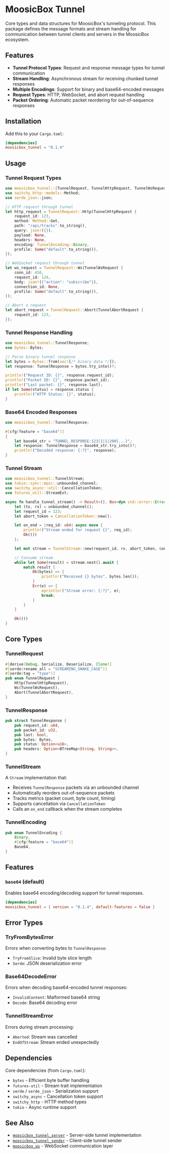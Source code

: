 # MoosicBox Tunnel

Core types and data structures for MoosicBox's tunneling protocol. This package defines the message formats and stream handling for communication between tunnel clients and servers in the MoosicBox ecosystem.

## Features

- **Tunnel Protocol Types**: Request and response message types for tunnel communication
- **Stream Handling**: Asynchronous stream for receiving chunked tunnel responses
- **Multiple Encodings**: Support for binary and base64-encoded messages
- **Request Types**: HTTP, WebSocket, and abort request handling
- **Packet Ordering**: Automatic packet reordering for out-of-sequence responses

## Installation

Add this to your `Cargo.toml`:

```toml
[dependencies]
moosicbox_tunnel = "0.1.4"
```

## Usage

### Tunnel Request Types

```rust
use moosicbox_tunnel::{TunnelRequest, TunnelHttpRequest, TunnelWsRequest, TunnelAbortRequest};
use switchy_http::models::Method;
use serde_json::json;

// HTTP request through tunnel
let http_request = TunnelRequest::Http(TunnelHttpRequest {
    request_id: 123,
    method: Method::Get,
    path: "/api/tracks".to_string(),
    query: json!({}),
    payload: None,
    headers: None,
    encoding: TunnelEncoding::Binary,
    profile: Some("default".to_string()),
});

// WebSocket request through tunnel
let ws_request = TunnelRequest::Ws(TunnelWsRequest {
    conn_id: 456,
    request_id: 124,
    body: json!({"action": "subscribe"}),
    connection_id: None,
    profile: Some("default".to_string()),
});

// Abort a request
let abort_request = TunnelRequest::Abort(TunnelAbortRequest {
    request_id: 123,
});
```

### Tunnel Response Handling

```rust
use moosicbox_tunnel::TunnelResponse;
use bytes::Bytes;

// Parse binary tunnel response
let bytes = Bytes::from(vec![/* binary data */]);
let response: TunnelResponse = bytes.try_into()?;

println!("Request ID: {}", response.request_id);
println!("Packet ID: {}", response.packet_id);
println!("Last packet: {}", response.last);
if let Some(status) = response.status {
    println!("HTTP Status: {}", status);
}
```

### Base64 Encoded Responses

```rust
use moosicbox_tunnel::TunnelResponse;

#[cfg(feature = "base64")]
{
    let base64_str = "TUNNEL_RESPONSE:123|1|1|200{...}";
    let response: TunnelResponse = base64_str.try_into()?;
    println!("Decoded response: {:?}", response);
}
```

### Tunnel Stream

```rust
use moosicbox_tunnel::TunnelStream;
use tokio::sync::mpsc::unbounded_channel;
use switchy_async::util::CancellationToken;
use futures_util::StreamExt;

async fn handle_tunnel_stream() -> Result<(), Box<dyn std::error::Error>> {
    let (tx, rx) = unbounded_channel();
    let request_id = 123;
    let abort_token = CancellationToken::new();

    let on_end = |req_id: u64| async move {
        println!("Stream ended for request {}", req_id);
        Ok(())
    };

    let mut stream = TunnelStream::new(request_id, rx, abort_token, &on_end);

    // Consume stream
    while let Some(result) = stream.next().await {
        match result {
            Ok(bytes) => {
                println!("Received {} bytes", bytes.len());
            }
            Err(e) => {
                eprintln!("Stream error: {:?}", e);
                break;
            }
        }
    }

    Ok(())
}
```

## Core Types

### TunnelRequest

```rust
#[derive(Debug, Serialize, Deserialize, Clone)]
#[serde(rename_all = "SCREAMING_SNAKE_CASE")]
#[serde(tag = "type")]
pub enum TunnelRequest {
    Http(TunnelHttpRequest),
    Ws(TunnelWsRequest),
    Abort(TunnelAbortRequest),
}
```

### TunnelResponse

```rust
pub struct TunnelResponse {
    pub request_id: u64,
    pub packet_id: u32,
    pub last: bool,
    pub bytes: Bytes,
    pub status: Option<u16>,
    pub headers: Option<BTreeMap<String, String>>,
}
```

### TunnelStream

A `Stream` implementation that:

- Receives `TunnelResponse` packets via an unbounded channel
- Automatically reorders out-of-sequence packets
- Tracks metrics (packet count, byte count, timing)
- Supports cancellation via `CancellationToken`
- Calls an `on_end` callback when the stream completes

### TunnelEncoding

```rust
pub enum TunnelEncoding {
    Binary,
    #[cfg(feature = "base64")]
    Base64,
}
```

## Features

### `base64` (default)

Enables base64 encoding/decoding support for tunnel responses.

```toml
[dependencies]
moosicbox_tunnel = { version = "0.1.4", default-features = false }
```

## Error Types

### TryFromBytesError

Errors when converting bytes to `TunnelResponse`:

- `TryFromSlice`: Invalid byte slice length
- `Serde`: JSON deserialization error

### Base64DecodeError

Errors when decoding base64-encoded tunnel responses:

- `InvalidContent`: Malformed base64 string
- `Decode`: Base64 decoding error

### TunnelStreamError

Errors during stream processing:

- `Aborted`: Stream was cancelled
- `EndOfStream`: Stream ended unexpectedly

## Dependencies

Core dependencies (from `Cargo.toml`):

- `bytes` - Efficient byte buffer handling
- `futures-util` - Stream trait implementation
- `serde` / `serde_json` - Serialization support
- `switchy_async` - Cancellation token support
- `switchy_http` - HTTP method types
- `tokio` - Async runtime support

## See Also

- [`moosicbox_tunnel_server`](../tunnel_server/README.md) - Server-side tunnel implementation
- [`moosicbox_tunnel_sender`](../tunnel_sender/README.md) - Client-side tunnel sender
- [`moosicbox_ws`](../ws/README.md) - WebSocket communication layer
